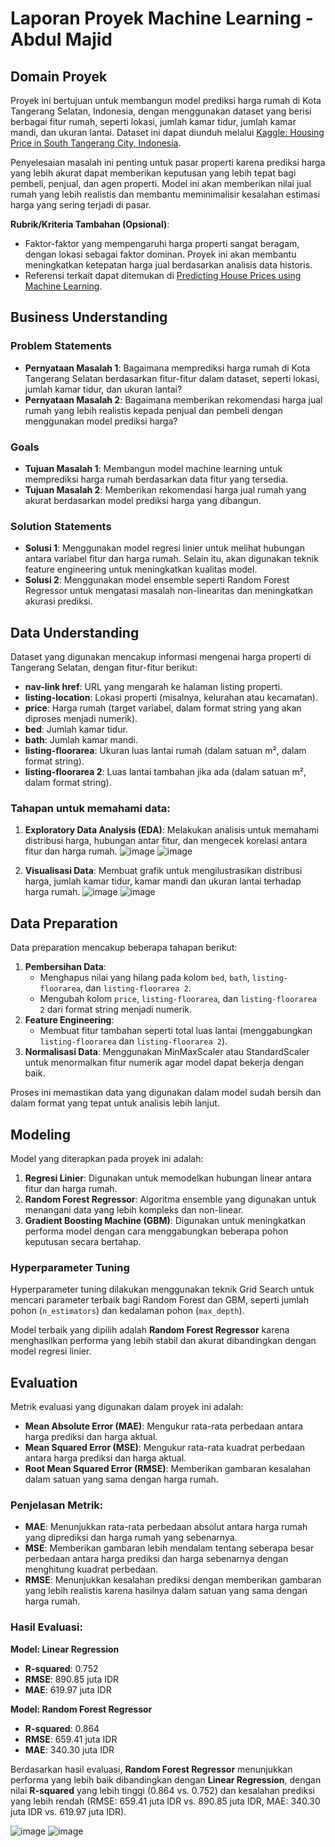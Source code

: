 # Laporan Proyek Machine Learning - Abdul Majid

## Domain Proyek

Proyek ini bertujuan untuk membangun model prediksi harga rumah di Kota Tangerang Selatan, Indonesia, dengan menggunakan dataset yang berisi berbagai fitur rumah, seperti lokasi, jumlah kamar tidur, jumlah kamar mandi, dan ukuran lantai. Dataset ini dapat diunduh melalui [Kaggle: Housing Price in South Tangerang City, Indonesia](https://www.kaggle.com/datasets/gerryzani/housing-price-in-south-tangerang-city-indonesia).

Penyelesaian masalah ini penting untuk pasar properti karena prediksi harga yang lebih akurat dapat memberikan keputusan yang lebih tepat bagi pembeli, penjual, dan agen properti. Model ini akan memberikan nilai jual rumah yang lebih realistis dan membantu meminimalisir kesalahan estimasi harga yang sering terjadi di pasar.

**Rubrik/Kriteria Tambahan (Opsional)**:
- Faktor-faktor yang mempengaruhi harga properti sangat beragam, dengan lokasi sebagai faktor dominan. Proyek ini akan membantu meningkatkan ketepatan harga jual berdasarkan analisis data historis.
- Referensi terkait dapat ditemukan di [Predicting House Prices using Machine Learning](https://www.mecs-press.org/ijieeb/ijieeb-v12-n2/IJIEEB-V12-N2-3.pdf).

## Business Understanding

### Problem Statements
- **Pernyataan Masalah 1**: Bagaimana memprediksi harga rumah di Kota Tangerang Selatan berdasarkan fitur-fitur dalam dataset, seperti lokasi, jumlah kamar tidur, dan ukuran lantai?
- **Pernyataan Masalah 2**: Bagaimana memberikan rekomendasi harga jual rumah yang lebih realistis kepada penjual dan pembeli dengan menggunakan model prediksi harga?

### Goals
- **Tujuan Masalah 1**: Membangun model machine learning untuk memprediksi harga rumah berdasarkan data fitur yang tersedia.
- **Tujuan Masalah 2**: Memberikan rekomendasi harga jual rumah yang akurat berdasarkan model prediksi harga yang dibangun.

### Solution Statements
- **Solusi 1**: Menggunakan model regresi linier untuk melihat hubungan antara variabel fitur dan harga rumah. Selain itu, akan digunakan teknik feature engineering untuk meningkatkan kualitas model.
- **Solusi 2**: Menggunakan model ensemble seperti Random Forest Regressor untuk mengatasi masalah non-linearitas dan meningkatkan akurasi prediksi.

## Data Understanding

Dataset yang digunakan mencakup informasi mengenai harga properti di Tangerang Selatan, dengan fitur-fitur berikut:

- **nav-link href**: URL yang mengarah ke halaman listing properti.
- **listing-location**: Lokasi properti (misalnya, kelurahan atau kecamatan).
- **price**: Harga rumah (target variabel, dalam format string yang akan diproses menjadi numerik).
- **bed**: Jumlah kamar tidur.
- **bath**: Jumlah kamar mandi.
- **listing-floorarea**: Ukuran luas lantai rumah (dalam satuan m², dalam format string).
- **listing-floorarea 2**: Luas lantai tambahan jika ada (dalam satuan m², dalam format string).

### Tahapan untuk memahami data:
1. **Exploratory Data Analysis (EDA)**: Melakukan analisis untuk memahami distribusi harga, hubungan antar fitur, dan mengecek korelasi antara fitur dan harga rumah.
![image](https://github.com/user-attachments/assets/6f9d9458-6e06-4089-a928-7f55c99f352b)
![image](https://github.com/user-attachments/assets/ea730b6f-85f6-4465-8627-935bc9ae1345)


3. **Visualisasi Data**: Membuat grafik untuk mengilustrasikan distribusi harga, jumlah kamar tidur, kamar mandi dan ukuran lantai terhadap harga rumah.
![image](https://github.com/user-attachments/assets/a0927979-dc6e-45af-9ffc-abf9c4ca609d)
![image](https://github.com/user-attachments/assets/691cf294-46f4-42ae-87e8-e4525bcafde1)

## Data Preparation

Data preparation mencakup beberapa tahapan berikut:
1. **Pembersihan Data**:
   - Menghapus nilai yang hilang pada kolom `bed`, `bath`, `listing-floorarea`, dan `listing-floorarea 2`.
   - Mengubah kolom `price`, `listing-floorarea`, dan `listing-floorarea 2` dari format string menjadi numerik.
2. **Feature Engineering**:
   - Membuat fitur tambahan seperti total luas lantai (menggabungkan `listing-floorarea` dan `listing-floorarea 2`).
3. **Normalisasi Data**: Menggunakan MinMaxScaler atau StandardScaler untuk menormalkan fitur numerik agar model dapat bekerja dengan baik.

Proses ini memastikan data yang digunakan dalam model sudah bersih dan dalam format yang tepat untuk analisis lebih lanjut.

## Modeling

Model yang diterapkan pada proyek ini adalah:
1. **Regresi Linier**: Digunakan untuk memodelkan hubungan linear antara fitur dan harga rumah.
2. **Random Forest Regressor**: Algoritma ensemble yang digunakan untuk menangani data yang lebih kompleks dan non-linear.
3. **Gradient Boosting Machine (GBM)**: Digunakan untuk meningkatkan performa model dengan cara menggabungkan beberapa pohon keputusan secara bertahap.

### Hyperparameter Tuning
Hyperparameter tuning dilakukan menggunakan teknik Grid Search untuk mencari parameter terbaik bagi Random Forest dan GBM, seperti jumlah pohon (`n_estimators`) dan kedalaman pohon (`max_depth`).

Model terbaik yang dipilih adalah **Random Forest Regressor** karena menghasilkan performa yang lebih stabil dan akurat dibandingkan dengan model regresi linier.

## Evaluation

Metrik evaluasi yang digunakan dalam proyek ini adalah:
- **Mean Absolute Error (MAE)**: Mengukur rata-rata perbedaan antara harga prediksi dan harga aktual.
- **Mean Squared Error (MSE)**: Mengukur rata-rata kuadrat perbedaan antara harga prediksi dan harga aktual.
- **Root Mean Squared Error (RMSE)**: Memberikan gambaran kesalahan dalam satuan yang sama dengan harga rumah.

### Penjelasan Metrik:
- **MAE**: Menunjukkan rata-rata perbedaan absolut antara harga rumah yang diprediksi dan harga rumah yang sebenarnya.
- **MSE**: Memberikan gambaran lebih mendalam tentang seberapa besar perbedaan antara harga prediksi dan harga sebenarnya dengan menghitung kuadrat perbedaan.
- **RMSE**: Menunjukkan kesalahan prediksi dengan memberikan gambaran yang lebih realistis karena hasilnya dalam satuan yang sama dengan harga rumah.

### Hasil Evaluasi:

**Model: Linear Regression**
- **R-squared**: 0.752
- **RMSE**: 890.85 juta IDR
- **MAE**: 619.97 juta IDR

**Model: Random Forest Regressor**
- **R-squared**: 0.864
- **RMSE**: 659.41 juta IDR
- **MAE**: 340.30 juta IDR

Berdasarkan hasil evaluasi, **Random Forest Regressor** menunjukkan performa yang lebih baik dibandingkan dengan **Linear Regression**, dengan nilai **R-squared** yang lebih tinggi (0.864 vs. 0.752) dan kesalahan prediksi yang lebih rendah (RMSE: 659.41 juta IDR vs. 890.85 juta IDR, MAE: 340.30 juta IDR vs. 619.97 juta IDR).

![image](https://github.com/user-attachments/assets/72869c76-814a-46d6-af0c-52c4d31c8254)
![image](https://github.com/user-attachments/assets/45dff225-56a2-451a-bebc-e1a6f8183c4c)
